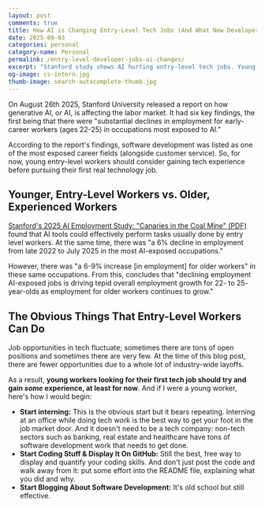 ```yaml
---
layout: post
comments: true
title: How AI is Changing Entry-Level Tech Jobs (And What New Developers Can Do)
date: 2025-09-03
categories: personal
category-name: Personal
permalink: /entry-level-developer-jobs-ai-changes/
excerpt: "Stanford study shows AI hurting entry-level tech jobs. Young developers need experience to compete in 2025 job market."
og-image: cs-intern.jpg
thumb-image: search-autocomplete-thumb.jpg
---
```

On August 26th 2025, Stanford University released a report on how generative AI, or AI, is affecting the labor market.  It had six key findings, the first being that there were "substantial declines in employment for early-career workers (ages 22-25) in occupations most exposed to AI."

According to the report's findings, software development was listed as one of the most exposed career fields (alongside customer service). So, for now, young entry-level workers should consider gaining tech experience before pursuing their first real technology job.

<h2>Younger, Entry-Level Workers vs. Older, Experienced Workers</h2>

<a href="https://digitaleconomy.stanford.edu/wp-content/uploads/2025/08/Canaries_BrynjolfssonChandarChen.pdf" target="_blank" rel="noopener" aria-label="Stanford study on AI employment effects - PDF document">Stanford's 2025 AI Employment Study: "Canaries in the Coal Mine" (PDF)</a> found that AI tools could effectively perform tasks usually done by entry level workers.  At the same time, there was "a 6% decline in employment from late 2022 to July 2025 in the most AI-exposed occupations."  

However, there was "a 6-9% increase [in employment] for older workers" in these same occupations.  From this, concludes that "declining employment AI-exposed jobs is driving tepid overall employment growth for 22- to 25- year-olds as employment for older workers continues to grow."

<h2>The Obvious Things That Entry-Level Workers Can Do</h2>

Job opportunities in tech fluctuate; sometimes there are tons of open positions and sometimes there are very few.  At the time of this blog post, there are fewer opportunities due to a whole lot of industry-wide layoffs.

As a result, <strong>young workers looking for their first tech job should try and gain <em>some</em> experience, at least for now</strong>.  And if I were a young worker, here's how I would begin:

<ul>
  <li>
    <b>Start interning:</b> This is the obvious start but it bears repeating. Interning at an office while doing tech work is the best way to get your foot in the job market door.  And it doesn't need to be a tech company: non-tech sectors such as banking, real estate and healthcare have tons of software development work that needs to get done.
  </li>
  <li>
    <b>Start Coding Stuff & Display It On GitHub:</b> Still the best, free way to display and quantify your coding skills.  And don't just post the code and walk away from it: put some effort into the README file, explaining what you did and why.
  </li>
    <li>
    <b>Start Blogging About Software Development:</b> It's old school but still effective.
  </li>
</ul>